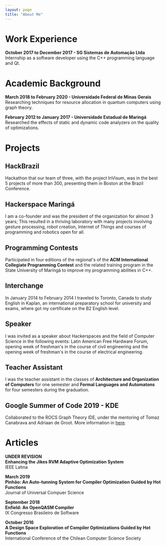 ```yaml
---
layout: page
title: "About Me"
---
```


# Work Experience

**October 2017 to December 2017 - SG Sistemas de Automação Ltda** <br> 
Internship as a software developer using the C++ programming language and Qt.

# Academic Background

**March 2018 to February 2020 - Universidade Federal de Minas Gerais** <br>
Researching techniques for resource allocation in quantum computers using graph theory.

**February 2012 to January 2017 - Universidade Estadual de Maringá** <br>
Researched the effects of static and dynamic code analyzers on the quality of optimizations.

# Projects

## HackBrazil

Hackathon that our team of three, with the project InVisum, was in the best 
5 projects of more than 300, presenting them in Boston at the Brazil Conference.

## Hackerspace Maringá

I am a co-founder and was the president of the organization for almost 3 years; 
This resulted in a thriving laboratory with many projects involving gesture processing, 
robot creation, Internet of Things and courses of programming and robotics open for all.

## Programming Contests

Participated in four editions of the regional's of the **ACM International 
Collegiate Programming Contest** and the related training program in the State 
University of Maringá to improve my programming abilities in C++.

## Interchange

In January 2014 to February 2014 I traveled to Toronto, Canada to study English 
in Kaplan, an international preparatory school for university and exams, where 
got my certificate on the B2 English level.

## Speaker

I was invited as a speaker about Hackerspaces and the field of Computer Science 
in the following events: Latin American Free Hardware Forum, opening week 
of freshman's in the course of civil engineering and the opening week of freshman's 
in the course of electrical engineering.

## Teacher Assistant

I was the teacher assistant in the classes of **Architecture and Organization of 
Computers** for one semester and **Formal Languages and Automatons** for four 
semesters during the graduation.

## Google Summer of Code 2019 - KDE

Collaborated to the ROCS Graph Theory IDE, under the mentoring of Tomaz Canabrava
and Adriaan de Groot. More information in [here](https://community.kde.org/GSoC/2019/StatusReports/CaioTonetti).

# Articles

**UNDER REVISION** <br>
**Enhancing the Jikes RVM Adaptive Optimization System** <br>
IEEE Latina

**March 2019** <br>
**Pinhão: An Auto-tunning System for Compiler Optimization Guided by Hot Functions** <br>
Journal of Universal Compuer Science

**September 2018** <br>
**Enfield: An OpenQASM Compiler** <br>
IX Congresso Brasileiro de Software

**October 2016** <br>
**A Design Space Exploration of Compiler Optimizations Guided by Hot Functions** <br>
International Conference of the Chilean Computer Science Society
